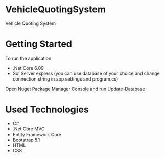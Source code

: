 # VehicleQuotingSystem
Vehicle Quoting System

# Getting Started
To run the application
* .Net Core 6.09
* Sql Server express (you can use database of your choice and change connection string in app settings and program.cs)

Open Nuget Package Manager Console and run Update-Database

# Used Technologies
* C#
* .Net Core MVC
* Entity Framework Core
* Bootstrap 5.1
* HTML
* CSS
